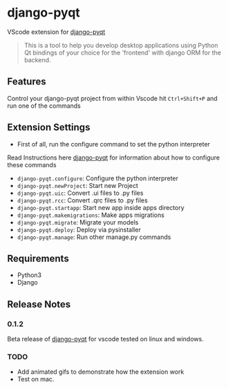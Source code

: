 # django-pyqt

VScode extension for <a href="https://github.com/ZedObaia/django-pyqt">django-pyqt</a>

> This is a tool to help you develop desktop applications using Python Qt bindings of your choice for the 'frontend' with django ORM for the backend.

## Features

Control your django-pyqt project from within Vscode
hit `Ctrl+Shift+P` and run one of the commands

## Extension Settings

* First of all, run the configure command to set the python interpreter

Read Instructions here
<a href="https://github.com/ZedObaia/django-pyqt">django-pyqt</a> for information about how to configure these commands

* `django-pyqt.configure`: Configure the python interpreter
* `django-pyqt.newProject`: Start new Project
* `django-pyqt.uic`: Convert .ui files to .py files
* `django-pyqt.rcc`: Convert .qrc files to .py files
* `django-pyqt.startapp`: Start new app inside apps directory
* `django-pyqt.makemigrations`: Make apps migrations
* `django-pyqt.migrate`: Migrate your models
* `django-pyqt.deploy`: Deploy via pysinstaller
* `django-pyqt.manage`: Run other manage.py commands

## Requirements

* Python3
* Django

## Release Notes

### 0.1.2

Beta release of <a href="https://github.com/ZedObaia/django-pyqt">django-pyqt</a> for vscode tested on linux and windows.

### TODO

* Add animated gifs to demonstrate how the extension work
* Test on mac.